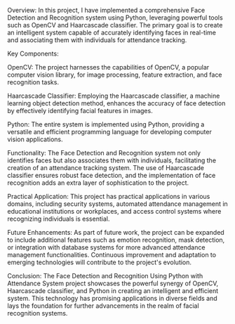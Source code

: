 Overview:
In this project, I have implemented a comprehensive Face Detection and Recognition system using Python, leveraging powerful tools such as OpenCV and Haarcascade classifier. The primary goal is to create an intelligent system capable of accurately identifying faces in real-time and associating them with individuals for attendance tracking.

Key Components:

OpenCV: The project harnesses the capabilities of OpenCV, a popular computer vision library, for image processing, feature extraction, and face recognition tasks.

Haarcascade Classifier: Employing the Haarcascade classifier, a machine learning object detection method, enhances the accuracy of face detection by effectively identifying facial features in images.

Python: The entire system is implemented using Python, providing a versatile and efficient programming language for developing computer vision applications.

Functionality:
The Face Detection and Recognition system not only identifies faces but also associates them with individuals, facilitating the creation of an attendance tracking system. The use of Haarcascade classifier ensures robust face detection, and the implementation of face recognition adds an extra layer of sophistication to the project.

Practical Application:
This project has practical applications in various domains, including security systems, automated attendance management in educational institutions or workplaces, and access control systems where recognizing individuals is essential.

Future Enhancements:
As part of future work, the project can be expanded to include additional features such as emotion recognition, mask detection, or integration with database systems for more advanced attendance management functionalities. Continuous improvement and adaptation to emerging technologies will contribute to the project's evolution.

Conclusion:
The Face Detection and Recognition Using Python with Attendance System project showcases the powerful synergy of OpenCV, Haarcascade classifier, and Python in creating an intelligent and efficient system. This technology has promising applications in diverse fields and lays the foundation for further advancements in the realm of facial recognition systems.
